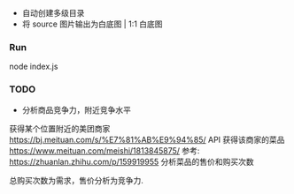 - 自动创建多级目录
- 将 source 图片输出为白底图 | 1:1 白底图

### Run
node index.js

### TODO
- 分析商品竞争力，附近竞争水平

获得某个位置附近的美团商家 https://bj.meituan.com/s/%E7%81%AB%E9%94%85/
API 获得该商家的菜品 https://www.meituan.com/meishi/1813845875/
参考: https://zhuanlan.zhihu.com/p/159919955
分析菜品的售价和购买次数

总购买次数为需求，售价分析为竞争力.